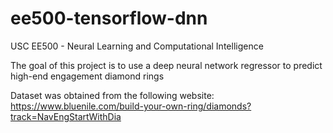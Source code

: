 # ee500-tensorflow-dnn
USC EE500 - Neural Learning and Computational Intelligence

The goal of this project is to use a deep neural network regressor to predict high-end engagement diamond rings

Dataset was obtained from the following website: https://www.bluenile.com/build-your-own-ring/diamonds?track=NavEngStartWithDia
